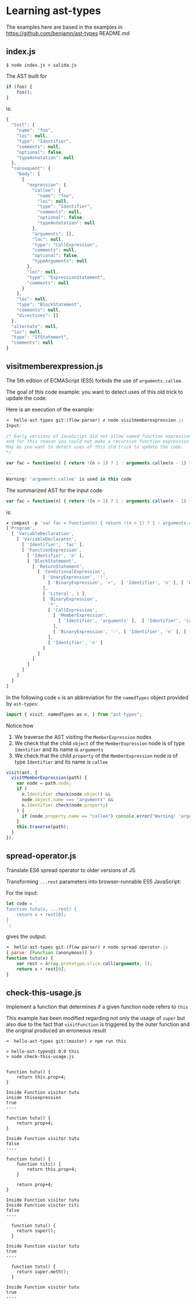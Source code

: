 # Learning ast-types 

The examples here are based in the examples in <https://github.com/benjamn/ast-types>
README.md

## index.js

```
$ node index.js > salida.js
```

The AST built for 

```js
if (foo) {
    foo();
}
```

is:

```js
{
  "test": {
    "name": "foo",
    "loc": null,
    "type": "Identifier",
    "comments": null,
    "optional": false,
    "typeAnnotation": null
  },
  "consequent": {
    "body": [
      {
        "expression": {
          "callee": {
            "name": "foo",
            "loc": null,
            "type": "Identifier",
            "comments": null,
            "optional": false,
            "typeAnnotation": null
          },
          "arguments": [],
          "loc": null,
          "type": "CallExpression",
          "comments": null,
          "optional": false,
          "typeArguments": null
        },
        "loc": null,
        "type": "ExpressionStatement",
        "comments": null
      }
    ],
    "loc": null,
    "type": "BlockStatement",
    "comments": null,
    "directives": []
  },
  "alternate": null,
  "loc": null,
  "type": "IfStatement",
  "comments": null
}
```

## visitmemberexpression.js 

The 5th edition of ECMAScript (ES5) forbids the use of `arguments.callee`.

The goal of this code example: you want to detect uses of this old trick to update the code.

Here is an execution of the example:

```js
➜  hello-ast-types git:(flow-parser) ✗ node visitmemberexpression.js 
Input:

/* Early versions of JavaScript did not allow named function expressions, 
and for this reason you could not make a recursive function expression. 
May be you want to detect uses of this old trick to update the code.
*/

var fac = function(n) { return !(n > 1) ? 1 : arguments.callee(n - 1) * n; }

---
Warning! 'arguments.callee' is used in this code
```

The summarized AST for the input code 

```js
var fac = function(n) { return !(n > 1) ? 1 : arguments.callee(n - 1) * n; }
```

is:

```js
✗ compast -p 'var fac = function(n) { return !(n > 1) ? 1 : arguments.callee(n - 1) * n; }'
['Program',
  [ 'VariableDeclaration',
    [ 'VariableDeclarator',
      [ 'Identifier', 'fac' ],
      [ 'FunctionExpression',
        [ 'Identifier', 'n' ],
        [ 'BlockStatement',
          [ 'ReturnStatement',
            [ 'ConditionalExpression',
              [ 'UnaryExpression', '!',
                [ 'BinaryExpression', '>',  [ 'Identifier', 'n' ], [ 'Literal', 1 ] ]
              ],
              [ 'Literal', 1 ],
              [ 'BinaryExpression', 
                '*',
                [ 'CallExpression',
                  [ 'MemberExpression',
                    [ 'Identifier', 'arguments' ],  [ 'Identifier', 'callee' ]
                  ],
                  [ 'BinaryExpression', '-', [ 'Identifier', 'n' ], [ 'Literal', 1 ] ]
                ],
                [ 'Identifier', 'n' ]
              ]
            ]
          ]
        ]
      ]
    ]
  ]
]
```

In the following code `n` is an abbreviation for the `namedTypes` object provided by `ast-types`:

```js
import { visit, namedTypes as n, } from "ast-types";
```

Notice how 

1. We traverse the AST visiting the `MemberExpression` nodes
2. We check that the child `object` of the `MemberExpression` node is of type `Identifier`  and its name is `arguments`
3. We check that the child `property` of the `MemberExpression` node is of type `Identifier`  and its name is `callee`

```js
visit(ast, {
  visitMemberExpression(path) {
    var node = path.node;
    if (
      n.Identifier.check(node.object) && 
      node.object.name === "arguments" &&
      n.Identifier.check(node.property)
    ) {
      if (node.property.name == "callee") console.error("Warning! 'arguments.callee' is used in this code");
    }
    this.traverse(path);
  }
});
```

## spread-operator.js

Translate ES6 spread operator to older versions of JS.

Transforming `...rest` parameters into browser-runnable ES5 JavaScript:


For the input:

```js 
let code = `
function tutu(x, ...rest) {
    return x + rest[0];
}
`;
```

gives the output:

```js
➜  hello-ast-types git:(flow-parser) ✗ node spread-operator.js
{ parse: [Function (anonymous)] }
function tutu(x) {
    var rest = Array.prototype.slice.call(arguments, 1);
    return x + rest[0];
}
```

## check-this-usage.js

Implement a function that determines if a given function node refers to `this`

This example has been modified regarding not only the usage of `super`  but also due to the fact
that `visitFunction` is triggered by the outer function and the original  produced an erroneous result 


```
➜  hello-ast-types git:(master) ✗ npm run this

> hello-ast-types@1.0.0 this
> node check-this-usage.js


function tutu() {
    return this.prop+4;
}

Inside Function visitor tutu
inside thisexpression
true
----

function tutu() {
    return prop+4;
}

Inside Function visitor tutu
false
----

function tutu() {
    function titi() {
        return this.prop+4;
    }
    
    return prop+4;
}

Inside Function visitor tutu
Inside Function visitor titi
false
----

  function tutu() {
    return super();
  }

Inside Function visitor tutu
true
----

  function tutu() {
    return super.meth();
  }

Inside Function visitor tutu
true
----
```



